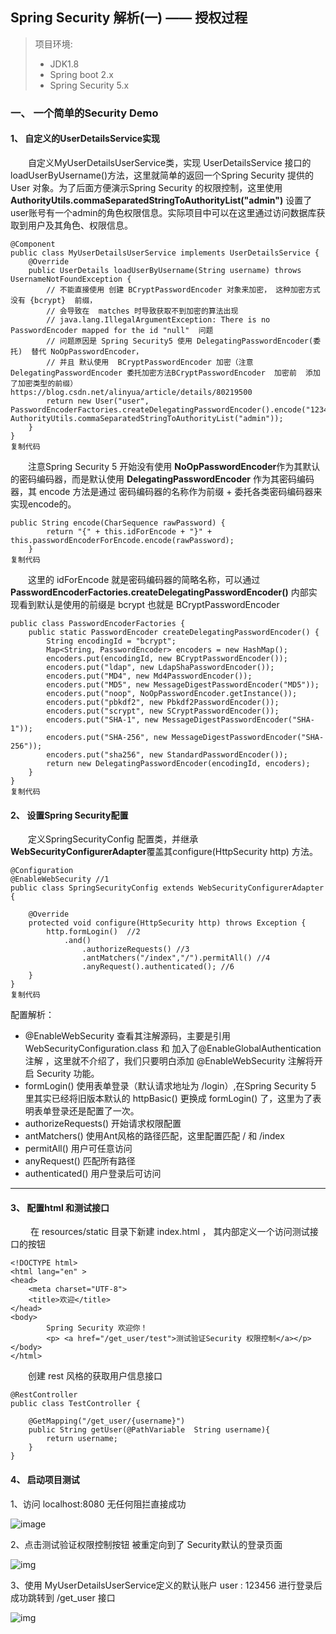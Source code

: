 ## Spring Security 解析(一) —— 授权过程

> 项目环境:
>
> - JDK1.8
> - Spring boot 2.x
> - Spring Security 5.x

### 一、 一个简单的Security Demo

#### 1、 自定义的UserDetailsService实现

  自定义MyUserDetailsUserService类，实现 UserDetailsService 接口的 loadUserByUsername()方法，这里就简单的返回一个Spring Security 提供的 User 对象。为了后面方便演示Spring Security 的权限控制，这里使用**AuthorityUtils.commaSeparatedStringToAuthorityList("admin")** 设置了user账号有一个admin的角色权限信息。实际项目中可以在这里通过访问数据库获取到用户及其角色、权限信息。

```
@Component
public class MyUserDetailsUserService implements UserDetailsService {
    @Override
    public UserDetails loadUserByUsername(String username) throws UsernameNotFoundException {
        // 不能直接使用 创建 BCryptPasswordEncoder 对象来加密， 这种加密方式 没有 {bcrypt}  前缀，
        // 会导致在  matches 时导致获取不到加密的算法出现
        // java.lang.IllegalArgumentException: There is no PasswordEncoder mapped for the id "null"  问题
        // 问题原因是 Spring Security5 使用 DelegatingPasswordEncoder(委托)  替代 NoOpPasswordEncoder，
        // 并且 默认使用  BCryptPasswordEncoder 加密（注意 DelegatingPasswordEncoder 委托加密方法BCryptPasswordEncoder  加密前  添加了加密类型的前缀）  https://blog.csdn.net/alinyua/article/details/80219500
        return new User("user",  PasswordEncoderFactories.createDelegatingPasswordEncoder().encode("123456"), AuthorityUtils.commaSeparatedStringToAuthorityList("admin"));
    }
}
复制代码
```

  注意Spring Security 5 开始没有使用 **NoOpPasswordEncoder**作为其默认的密码编码器，而是默认使用 **DelegatingPasswordEncoder** 作为其密码编码器，其 encode 方法是通过 密码编码器的名称作为前缀 + 委托各类密码编码器来实现encode的。

```
public String encode(CharSequence rawPassword) {
        return "{" + this.idForEncode + "}" + this.passwordEncoderForEncode.encode(rawPassword);
    }
复制代码
```

  这里的 idForEncode 就是密码编码器的简略名称，可以通过 **PasswordEncoderFactories.createDelegatingPasswordEncoder()** 内部实现看到默认是使用的前缀是 bcrypt 也就是 BCryptPasswordEncoder

```
public class PasswordEncoderFactories {
    public static PasswordEncoder createDelegatingPasswordEncoder() {
        String encodingId = "bcrypt";
        Map<String, PasswordEncoder> encoders = new HashMap();
        encoders.put(encodingId, new BCryptPasswordEncoder());
        encoders.put("ldap", new LdapShaPasswordEncoder());
        encoders.put("MD4", new Md4PasswordEncoder());
        encoders.put("MD5", new MessageDigestPasswordEncoder("MD5"));
        encoders.put("noop", NoOpPasswordEncoder.getInstance());
        encoders.put("pbkdf2", new Pbkdf2PasswordEncoder());
        encoders.put("scrypt", new SCryptPasswordEncoder());
        encoders.put("SHA-1", new MessageDigestPasswordEncoder("SHA-1"));
        encoders.put("SHA-256", new MessageDigestPasswordEncoder("SHA-256"));
        encoders.put("sha256", new StandardPasswordEncoder());
        return new DelegatingPasswordEncoder(encodingId, encoders);
    }
}
复制代码
```

#### 2、 设置Spring Security配置

  定义SpringSecurityConfig 配置类，并继承**WebSecurityConfigurerAdapter**覆盖其configure(HttpSecurity http) 方法。

```
@Configuration
@EnableWebSecurity //1
public class SpringSecurityConfig extends WebSecurityConfigurerAdapter {

    @Override
    protected void configure(HttpSecurity http) throws Exception {
        http.formLogin()  //2
            .and()
                .authorizeRequests() //3
                .antMatchers("/index","/").permitAll() //4
                .anyRequest().authenticated(); //6
    }
}
复制代码
```

配置解析：

- @EnableWebSecurity  查看其注解源码，主要是引用WebSecurityConfiguration.class 和 加入了@EnableGlobalAuthentication 注解 ，这里就不介绍了，我们只要明白添加 @EnableWebSecurity 注解将开启 Security 功能。
- formLogin()  使用表单登录（默认请求地址为 /login）,在Spring Security 5 里其实已经将旧版本默认的  httpBasic() 更换成 formLogin() 了，这里为了表明表单登录还是配置了一次。
- authorizeRequests() 开始请求权限配置
- antMatchers() 使用Ant风格的路径匹配，这里配置匹配 / 和 /index
- permitAll() 用户可任意访问
- anyRequest() 匹配所有路径
- authenticated() 用户登录后可访问

------

#### 3、 配置html 和测试接口

   在 resources/static 目录下新建 index.html ， 其内部定义一个访问测试接口的按钮

```
<!DOCTYPE html>
<html lang="en" >
<head>
    <meta charset="UTF-8">
    <title>欢迎</title>
</head>
<body>
        Spring Security 欢迎你！
        <p> <a href="/get_user/test">测试验证Security 权限控制</a></p>
</body>
</html>
```

  创建 rest 风格的获取用户信息接口

```
@RestController
public class TestController {

    @GetMapping("/get_user/{username}")
    public String getUser(@PathVariable  String username){
        return username;
    }
}
```

#### 4、 启动项目测试

1、访问 localhost:8080 无任何阻拦直接成功



![image](http://www.micheal.wang:10020/mongo/read/5f86a723b40e335bf4630397)



2、点击测试验证权限控制按钮 被重定向到了 Security默认的登录页面

![img](http://www.micheal.wang:10020/mongo/read/5f86a732b40e335bf4630399)



3、使用 MyUserDetailsUserService定义的默认账户 user : 123456 进行登录后成功跳转到 /get_user 接口



![img](http://www.micheal.wang:10020/mongo/read/5f86a747b40e335bf463039b)



